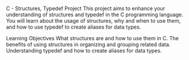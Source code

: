 C - Structures, Typedef Project
This project aims to enhance your understanding of structures and typedef in the C programming language. You will learn about the usage of structures, why and when to use them, and how to use typedef to create aliases for data types.

Learning Objectives
What structures are and how to use them in C.
The benefits of using structures in organizing and grouping related data.
Understanding typedef and how to create aliases for data types.